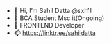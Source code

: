- 👋 Hi, I’m Sahil Datta @sxh1l
- 👀 BCA Student Msc.it(Ongoing)
- 🌱 FRONTEND Developer
- 📫 https://linktr.ee/sahildatta

<!---
sxh1l/sxh1l is a ✨ special ✨ repository because its `README.md` (this file) appears on your GitHub profile.
You can click the Preview link to take a look at your changes.
--->
